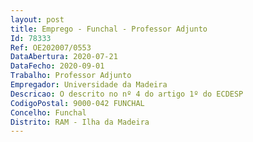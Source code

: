 ```yaml
--- 
layout: post
title: Emprego - Funchal - Professor Adjunto
Id: 78333
Ref: OE202007/0553
DataAbertura: 2020-07-21
DataFecho: 2020-09-01
Trabalho: Professor Adjunto
Empregador: Universidade da Madeira
Descricao: O descrito no nº 4 do artigo 1º do ECDESP
CodigoPostal: 9000-042 FUNCHAL
Concelho: Funchal
Distrito: RAM - Ilha da Madeira
--- 
```

